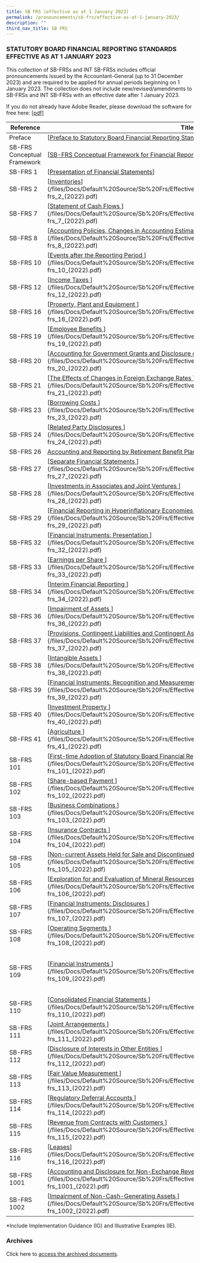 ```yaml
---
title: SB FRS (effective as at 1 January 2023)
permalink: /pronouncements/sb-frs/effective-as-at-1-january-2023/
description: ""
third_nav_title: SB FRS
---
```

### STATUTORY BOARD FINANCIAL REPORTING STANDARDS EFFECTIVE AS AT 1 JANUARY 2023

  

This collection of SB-FRSs and INT SB-FRSs includes official pronouncements issued by the Accountant-General (up to 31 December 2023) and are required to be applied for annual periods beginning on 1 January 2023. The collection does not include new/revised/amendments to SB-FRSs and INT SB-FRSs with an effective date after 1 January 2023.

If you do not already have Adobe Reader, please download the software for free here: [\[pdf\]](http://www.adobe.com/products/acrobat/readstep2.html)



| Reference | Titles | Accompanying documents\* |
| -------- | -------- | -------- |
| Preface | [[Preface to Statutory Board Financial Reporting Standards ](/files/Docs/Default%20Source/Sb%20Frs/Effective%20As%20At%201%20January%202023/sb-frs_preface.pdf) ]() | \- |
| SB-FRS Conceptual Framework | [[SB-FRS Conceptual Framework for Financial Reporting](/files/Docs/Default%20Source/Sb%20Frs/Effective%20As%20At%201%20January%202023/SB-FRS%20Conceptual%20Framework_(2023).pdf)] | \- |
| SB-FRS 1 | [[Presentation of Financial Statements](/files/Docs/Default%20Source/Sb%20Frs/Effective%20As%20At%201%20January%202023/SB-FRS_1_(2023).pdf)]| [[IG](/files/Docs/Default%20Source/Sb%20Frs/Effective%20As%20At%201%20January%202023/SB-FRS_1_IG_(2023).pdf)] |
| SB-FRS 2 | [[Inventories](/files/Docs/Default%20Source/Sb%20Frs/Effective%20As%20At%201%20January%202023/SB-FRS_2_(2023).pdf)](/files/Docs/Default%20Source/Sb%20Frs/Effective%20As%20At%201%20January%202022/sb-frs_2_(2022).pdf) | \- |
| SB-FRS 7 | [[Statement of Cash Flows ](/files/Docs/Default%20Source/Sb%20Frs/Effective%20As%20At%201%20January%202023/SB-FRS_7_(2023).pdf)](/files/Docs/Default%20Source/Sb%20Frs/Effective%20As%20At%201%20January%202022/sb-frs_7_(2022).pdf) | [[IE](/files/Docs/Default%20Source/Sb%20Frs/Effective%20As%20At%201%20January%202023/SB-FRS_7_IE_(2023).pdf)](/files/Docs/Default%20Source/Sb%20Frs/Effective%20As%20At%201%20January%202022/sb-frs_7_ie_(2022).pdf) |
| SB-FRS 8 | [[Accounting Policies, Changes in Accounting Estimates and Errors ](/files/Docs/Default%20Source/Sb%20Frs/Effective%20As%20At%201%20January%202023/SB-FRS_8_(2023).pdf)](/files/Docs/Default%20Source/Sb%20Frs/Effective%20As%20At%201%20January%202022/sb-frs_8_(2022).pdf) | [[IG](/files/Docs/Default%20Source/Sb%20Frs/Effective%20As%20At%201%20January%202023/SB-FRS_8_IG_(2023).pdf)](/files/Docs/Default%20Source/Sb%20Frs/Effective%20As%20At%201%20January%202022/sb-frs_8_ig_(2022).pdf) |
| SB-FRS 10 | [[Events after the Reporting Period ](/files/Docs/Default%20Source/Sb%20Frs/Effective%20As%20At%201%20January%202023/SB-FRS_10_(2023).pdf)](/files/Docs/Default%20Source/Sb%20Frs/Effective%20As%20At%201%20January%202022/sb-frs_10_(2022).pdf) | \- |
| SB-FRS 12 | [[Income Taxes ](/files/Docs/Default%20Source/Sb%20Frs/Effective%20As%20At%201%20January%202023/SB-FRS_12_(2023).pdf)](/files/Docs/Default%20Source/Sb%20Frs/Effective%20As%20At%201%20January%202022/sb-frs_12_(2022).pdf) | [[IE](/files/Docs/Default%20Source/Sb%20Frs/Effective%20As%20At%201%20January%202023/SB-FRS_12_IE_(2023).pdf)](/files/Docs/Default%20Source/Sb%20Frs/Effective%20As%20At%201%20January%202022/sb-frs_12_ie_(2022).pdf) |
| SB-FRS 16 | [[Property, Plant and Equipment ](/files/Docs/Default%20Source/Sb%20Frs/Effective%20As%20At%201%20January%202023/SB-FRS_16_(2023).pdf)](/files/Docs/Default%20Source/Sb%20Frs/Effective%20As%20At%201%20January%202022/sb-frs_16_(2022).pdf) | \- |
| SB-FRS 19 | [[Employee Benefits ](/files/Docs/Default%20Source/Sb%20Frs/Effective%20As%20At%201%20January%202023/SB-FRS_19_(2023).pdf)](/files/Docs/Default%20Source/Sb%20Frs/Effective%20As%20At%201%20January%202022/sb-frs_19_(2022).pdf) | \- |
| SB-FRS 20 | [[Accounting for Government Grants and Disclosure of Government Assistance ](/files/Docs/Default%20Source/Sb%20Frs/Effective%20As%20At%201%20January%202023/SB-FRS_20_(2023).pdf)](/files/Docs/Default%20Source/Sb%20Frs/Effective%20As%20At%201%20January%202022/sb-frs_20_(2022).pdf) | \- |
| SB-FRS 21 | [[The Effects of Changes in Foreign Exchange Rates ](/files/Docs/Default%20Source/Sb%20Frs/Effective%20As%20At%201%20January%202023/SB-FRS_21_(2023).pdf)](/files/Docs/Default%20Source/Sb%20Frs/Effective%20As%20At%201%20January%202022/sb-frs_21_(2022).pdf) | \- |
| SB-FRS 23 | [[Borrowing Costs ](/files/Docs/Default%20Source/Sb%20Frs/Effective%20As%20At%201%20January%202023/SB-FRS_23_(2023).pdf)](/files/Docs/Default%20Source/Sb%20Frs/Effective%20As%20At%201%20January%202022/sb-frs_23_(2022).pdf) | \- |
| SB-FRS 24 | [[Related Party Disclosures ](/files/Docs/Default%20Source/Sb%20Frs/Effective%20As%20At%201%20January%202023/SB-FRS_24_(2023).pdf)](/files/Docs/Default%20Source/Sb%20Frs/Effective%20As%20At%201%20January%202022/sb-frs_24_(2022).pdf) | [[IE](/files/Docs/Default%20Source/Sb%20Frs/Effective%20As%20At%201%20January%202023/SB-FRS_24_IE_(2023).pdf)](/files/Docs/Default%20Source/Sb%20Frs/Effective%20As%20At%201%20January%202022/sb-frs_24_ie_(2022).pdf) |
| SB-FRS 26 | [Accounting and Reporting by Retirement Benefit Plan ](/files/Docs/Default%20Source/Sb%20Frs/Effective%20As%20At%201%20January%202023/SB-FRS_26_(2023).pdf) | \- |
| SB-FRS 27 | [[Separate Financial Statements ](/files/Docs/Default%20Source/Sb%20Frs/Effective%20As%20At%201%20January%202023/SB-FRS_27_(2023).pdf)](/files/Docs/Default%20Source/Sb%20Frs/Effective%20As%20At%201%20January%202022/sb-frs_27_(2022).pdf) | \- |
| SB-FRS 28 | [[Investments in Associates and Joint Ventures ](/files/Docs/Default%20Source/Sb%20Frs/Effective%20As%20At%201%20January%202023/SB-FRS_28_(2023).pdf)](/files/Docs/Default%20Source/Sb%20Frs/Effective%20As%20At%201%20January%202022/sb-frs_28_(2022).pdf) | \- |
| SB-FRS 29 | [[Financial Reporting in Hyperinflationary Economies ](/files/Docs/Default%20Source/Sb%20Frs/Effective%20As%20At%201%20January%202023/SB-FRS_29_(2023).pdf)](/files/Docs/Default%20Source/Sb%20Frs/Effective%20As%20At%201%20January%202022/sb-frs_29_(2022).pdf) | \- |
| SB-FRS 32 | [[Financial Instruments: Presentation ](/files/Docs/Default%20Source/Sb%20Frs/Effective%20As%20At%201%20January%202023/SB-FRS_32_(2023).pdf)](/files/Docs/Default%20Source/Sb%20Frs/Effective%20As%20At%201%20January%202022/sb-frs_32_(2022).pdf) | [[IE](/files/Docs/Default%20Source/Sb%20Frs/Effective%20As%20At%201%20January%202023/SB-FRS_32_IE_(2023).pdf)](/files/Docs/Default%20Source/Sb%20Frs/Effective%20As%20At%201%20January%202022/sb-frs_32_ie_(2022).pdf) |
| SB-FRS 33 | [[Earnings per Share ](/files/Docs/Default%20Source/Sb%20Frs/Effective%20As%20At%201%20January%202023/SB-FRS_33_(2023).pdf)](/files/Docs/Default%20Source/Sb%20Frs/Effective%20As%20At%201%20January%202022/sb-frs_33_(2022).pdf) | [[IE](/files/Docs/Default%20Source/Sb%20Frs/Effective%20As%20At%201%20January%202023/SB-FRS_33_IE_(2023).pdf)](/files/Docs/Default%20Source/Sb%20Frs/Effective%20As%20At%201%20January%202022/sb-frs_33_ie_(2022).pdf) |
| SB-FRS 34 | [[Interim Financial Reporting ](/files/Docs/Default%20Source/Sb%20Frs/Effective%20As%20At%201%20January%202023/SB-FRS_34_(2023).pdf)](/files/Docs/Default%20Source/Sb%20Frs/Effective%20As%20At%201%20January%202022/sb-frs_34_(2022).pdf) | [[IE](/files/Docs/Default%20Source/Sb%20Frs/Effective%20As%20At%201%20January%202023/SB-FRS_34_IE_(2023).pdf)](/files/Docs/Default%20Source/Sb%20Frs/Effective%20As%20At%201%20January%202022/sb-frs_34_ie_(2022).pdf) |
| SB-FRS 36 | [[Impairment of Assets ](/files/Docs/Default%20Source/Sb%20Frs/Effective%20As%20At%201%20January%202023/SB-FRS_36_(2023).pdf)](/files/Docs/Default%20Source/Sb%20Frs/Effective%20As%20At%201%20January%202022/sb-frs_36_(2022).pdf) | [[IE](/files/Docs/Default%20Source/Sb%20Frs/Effective%20As%20At%201%20January%202023/SB-FRS_36_IE_(2023).pdf)](/files/Docs/Default%20Source/Sb%20Frs/Effective%20As%20At%201%20January%202022/sb-frs_36_ie_(2022).pdf) |
| SB-FRS 37 | [[Provisions, Contingent Liabilities and Contingent Assets ](/files/Docs/Default%20Source/Sb%20Frs/Effective%20As%20At%201%20January%202023/SB-FRS_37_(2023).pdf)](/files/Docs/Default%20Source/Sb%20Frs/Effective%20As%20At%201%20January%202022/sb-frs_37_(2022).pdf) | [[IG](/files/Docs/Default%20Source/Sb%20Frs/Effective%20As%20At%201%20January%202023/SB-FRS_37_IG_(2023).pdf)](/files/Docs/Default%20Source/Sb%20Frs/Effective%20As%20At%201%20January%202022/sb-frs_37_ig_(2022).pdf) |
| SB-FRS 38 | [[Intangible Assets ](/files/Docs/Default%20Source/Sb%20Frs/Effective%20As%20At%201%20January%202023/SB-FRS_38_(2023).pdf)](/files/Docs/Default%20Source/Sb%20Frs/Effective%20As%20At%201%20January%202022/sb-frs_38_(2022).pdf) | [[IE]()](/files/Docs/Default%20Source/Sb%20Frs/Effective%20As%20At%201%20January%202022/sb-frs_38_ie_(2022).pdf) |
| SB-FRS 39 | [[Financial Instruments: Recognition and Measurement ](/files/Docs/Default%20Source/Sb%20Frs/Effective%20As%20At%201%20January%202023/SB-FRS_39_(2023).pdf)](/files/Docs/Default%20Source/Sb%20Frs/Effective%20As%20At%201%20January%202022/sb-frs_39_(2022).pdf) | [[IE & IG ](/files/Docs/Default%20Source/Sb%20Frs/Effective%20As%20At%201%20January%202023/SB-FRS_39_IE_IG_(2023).pdf)](/files/Docs/Default%20Source/Sb%20Frs/Effective%20As%20At%201%20January%202022/sb-frs_39_ie_ig_(2022).pdf) |
| SB-FRS 40 | [[Investment Property ](/files/Docs/Default%20Source/Sb%20Frs/Effective%20As%20At%201%20January%202023/SB-FRS_40_(2023).pdf)](/files/Docs/Default%20Source/Sb%20Frs/Effective%20As%20At%201%20January%202022/sb-frs_40_(2022).pdf) | \- |
| SB-FRS 41 | [[Agriculture ](/files/Docs/Default%20Source/Sb%20Frs/Effective%20As%20At%201%20January%202023/SB-FRS_41_(2023).pdf)](/files/Docs/Default%20Source/Sb%20Frs/Effective%20As%20At%201%20January%202022/sb-frs_41_(2022).pdf) | [[IE](/files/Docs/Default%20Source/Sb%20Frs/Effective%20As%20At%201%20January%202023/SB-FRS_41_IE_(2023).pdf)](/files/Docs/Default%20Source/Sb%20Frs/Effective%20As%20At%201%20January%202022/sb-frs_41_ie_(2022).pdf) |
| SB-FRS 101 | [[First-time Adoption of Statutory Board Financial Reporting Standards ](/files/Docs/Default%20Source/Sb%20Frs/Effective%20As%20At%201%20January%202023/SB-FRS_101_(2023).pdf)](/files/Docs/Default%20Source/Sb%20Frs/Effective%20As%20At%201%20January%202022/sb-frs_101_(2022).pdf) | [[IG](/files/Docs/Default%20Source/Sb%20Frs/Effective%20As%20At%201%20January%202023/SB-FRS_101_IG_(2023).pdf)](/files/Docs/Default%20Source/Sb%20Frs/Effective%20As%20At%201%20January%202022/sb-frs_101_ig_(2022).pdf) |
| SB-FRS 102 | [[Share-based Payment ](/files/Docs/Default%20Source/Sb%20Frs/Effective%20As%20At%201%20January%202023/SB-FRS_102_(2023).pdf)](/files/Docs/Default%20Source/Sb%20Frs/Effective%20As%20At%201%20January%202022/sb-frs_102_(2022).pdf) | [[IG](/files/Docs/Default%20Source/Sb%20Frs/Effective%20As%20At%201%20January%202023/SB-FRS_102_IG_(2023).pdf)](/files/Docs/Default%20Source/Sb%20Frs/Effective%20As%20At%201%20January%202022/sb-frs_102_ig_(2022).pdf) |
| SB-FRS 103 | [[Business Combinations ](/files/Docs/Default%20Source/Sb%20Frs/Effective%20As%20At%201%20January%202023/SB-FRS_103_(2023).pdf)](/files/Docs/Default%20Source/Sb%20Frs/Effective%20As%20At%201%20January%202022/sb-frs_103_(2022).pdf) | [[IE](/files/Docs/Default%20Source/Sb%20Frs/Effective%20As%20At%201%20January%202023/SB-FRS_103_IE_(2023).pdf)](/files/Docs/Default%20Source/Sb%20Frs/Effective%20As%20At%201%20January%202022/sb-frs_103_ie_(2022).pdf) |
| SB-FRS 104 | [[Insurance Contracts ](/files/Docs/Default%20Source/Sb%20Frs/Effective%20As%20At%201%20January%202023/SB-FRS_104_(2023).pdf)](/files/Docs/Default%20Source/Sb%20Frs/Effective%20As%20At%201%20January%202022/sb-frs_104_(2022).pdf) | [[IG](/files/Docs/Default%20Source/Sb%20Frs/Effective%20As%20At%201%20January%202023/SB-FRS_104_IG_(2023).pdf)](/files/Docs/Default%20Source/Sb%20Frs/Effective%20As%20At%201%20January%202022/sb-frs_104_ig_(2022).pdf) |
| SB-FRS 105 | [[Non-current Assets Held for Sale and Discontinued Operations ](/files/Docs/Default%20Source/Sb%20Frs/Effective%20As%20At%201%20January%202023/SB-FRS_105_(2023).pdf)](/files/Docs/Default%20Source/Sb%20Frs/Effective%20As%20At%201%20January%202022/sb-frs_105_(2022).pdf) | [[IG](/files/Docs/Default%20Source/Sb%20Frs/Effective%20As%20At%201%20January%202023/SB-FRS_105_IG_(2023).pdf)](/files/Docs/Default%20Source/Sb%20Frs/Effective%20As%20At%201%20January%202022/sb-frs_105_ig_(2022).pdf) |
| SB-FRS 106 | [[Exploration for and Evaluation of Mineral Resources ](/files/Docs/Default%20Source/Sb%20Frs/Effective%20As%20At%201%20January%202023/SB-FRS_106_(2023).pdf)](/files/Docs/Default%20Source/Sb%20Frs/Effective%20As%20At%201%20January%202022/sb-frs_106_(2022).pdf) | \- |
| SB-FRS 107 | [[Financial Instruments: Disclosures ](/files/Docs/Default%20Source/Sb%20Frs/Effective%20As%20At%201%20January%202023/SB-FRS_107_(2023).pdf)](/files/Docs/Default%20Source/Sb%20Frs/Effective%20As%20At%201%20January%202022/sb-frs_107_(2022).pdf) | [[IG](/files/Docs/Default%20Source/Sb%20Frs/Effective%20As%20At%201%20January%202023/SB-FRS_107_IG_(2023).pdf)](/files/Docs/Default%20Source/Sb%20Frs/Effective%20As%20At%201%20January%202022/sb-frs_107_ig_(2022).pdf) |
| SB-FRS 108 | [[Operating Segments ](/files/Docs/Default%20Source/Sb%20Frs/Effective%20As%20At%201%20January%202023/SB-FRS_108_(2023).pdf)](/files/Docs/Default%20Source/Sb%20Frs/Effective%20As%20At%201%20January%202022/sb-frs_108_(2022).pdf) | [[IG](/files/Docs/Default%20Source/Sb%20Frs/Effective%20As%20At%201%20January%202023/SB-FRS_108_IG_(2023).pdf)](/files/Docs/Default%20Source/Sb%20Frs/Effective%20As%20At%201%20January%202022/sb-frs_108_ig_(2022).pdf) |
| SB-FRS 109 | [[Financial Instruments ](/files/Docs/Default%20Source/Sb%20Frs/Effective%20As%20At%201%20January%202023/SB-FRS_109_(2023).pdf)](/files/Docs/Default%20Source/Sb%20Frs/Effective%20As%20At%201%20January%202022/sb-frs_109_(2022).pdf) | [[IE](/files/Docs/Default%20Source/Sb%20Frs/Effective%20As%20At%201%20January%202023/SB-FRS_109_IE_(2023).pdf)](/files/Docs/Default%20Source/Sb%20Frs/Effective%20As%20At%201%20January%202022/sb-frs_109_ie_(2022).pdf),<br> [[IG](/files/Docs/Default%20Source/Sb%20Frs/Effective%20As%20At%201%20January%202023/SB-FRS_109_IG_(2023).pdf)](/files/Docs/Default%20Source/Sb%20Frs/Effective%20As%20At%201%20January%202022/sb-frs_109_ig_(2022).pdf)|
| SB-FRS 110 | [[Consolidated Financial Statements ](/files/Docs/Default%20Source/Sb%20Frs/Effective%20As%20At%201%20January%202023/SB-FRS_110_(2023).pdf)](/files/Docs/Default%20Source/Sb%20Frs/Effective%20As%20At%201%20January%202022/sb-frs_110_(2022).pdf) | [[IE](/files/Docs/Default%20Source/Sb%20Frs/Effective%20As%20At%201%20January%202023/SB-FRS_110_IE_(2023).pdf)](/files/Docs/Default%20Source/Sb%20Frs/Effective%20As%20At%201%20January%202022/sb-frs_110_ie_(2022).pdf) |
| SB-FRS 111 | [[Joint Arrangements ](/files/Docs/Default%20Source/Sb%20Frs/Effective%20As%20At%201%20January%202023/SB-FRS_111_(2023).pdf)](/files/Docs/Default%20Source/Sb%20Frs/Effective%20As%20At%201%20January%202022/sb-frs_111_(2022).pdf) | [[IE](/files/Docs/Default%20Source/Sb%20Frs/Effective%20As%20At%201%20January%202023/SB-FRS_111_IE_(2023).pdf)](/files/Docs/Default%20Source/Sb%20Frs/Effective%20As%20At%201%20January%202022/sb-frs_111_ie_(2022).pdf) |
| SB-FRS 112 | [[Disclosure of Interests in Other Entities ](/files/Docs/Default%20Source/Sb%20Frs/Effective%20As%20At%201%20January%202023/SB-FRS_112_(2023).pdf)](/files/Docs/Default%20Source/Sb%20Frs/Effective%20As%20At%201%20January%202022/sb-frs_112_(2022).pdf) | \- |
| SB-FRS 113 | [[Fair Value Measurement ](/files/Docs/Default%20Source/Sb%20Frs/Effective%20As%20At%201%20January%202023/SB-FRS_113_(2023).pdf)](/files/Docs/Default%20Source/Sb%20Frs/Effective%20As%20At%201%20January%202022/sb-frs_113_(2022).pdf) | [[IE](/files/Docs/Default%20Source/Sb%20Frs/Effective%20As%20At%201%20January%202023/SB-FRS_113_IE_(2023).pdf)](/files/Docs/Default%20Source/Sb%20Frs/Effective%20As%20At%201%20January%202022/sb-frs_113_ie_(2022).pdf) |
| SB-FRS 114 | [[Regulatory Deferral Accounts ](/files/Docs/Default%20Source/Sb%20Frs/Effective%20As%20At%201%20January%202023/SB-FRS_114_(2023).pdf)](/files/Docs/Default%20Source/Sb%20Frs/Effective%20As%20At%201%20January%202022/sb-frs_114_(2022).pdf) | [[IE](/files/Docs/Default%20Source/Sb%20Frs/Effective%20As%20At%201%20January%202023/SB-FRS_114_IE_(2023).pdf)](/files/Docs/Default%20Source/Sb%20Frs/Effective%20As%20At%201%20January%202022/sb-frs_114_ie_(2022).pdf) |
| SB-FRS 115 | [[Revenue from Contracts with Customers ](/files/Docs/Default%20Source/Sb%20Frs/Effective%20As%20At%201%20January%202023/SB-FRS_115_(2023).pdf)](/files/Docs/Default%20Source/Sb%20Frs/Effective%20As%20At%201%20January%202022/sb-frs_115_(2022).pdf) | [[IE](/files/Docs/Default%20Source/Sb%20Frs/Effective%20As%20At%201%20January%202023/SB-FRS_115_IE_(2023).pdf)](/files/Docs/Default%20Source/Sb%20Frs/Effective%20As%20At%201%20January%202022/sb-frs_115_ie_(2022).pdf) |
| SB-FRS 116 | [[Leases](/files/Docs/Default%20Source/Sb%20Frs/Effective%20As%20At%201%20January%202023/SB-FRS_116_(2023).pdf)](/files/Docs/Default%20Source/Sb%20Frs/Effective%20As%20At%201%20January%202022/sb-frs_116_(2022).pdf) | [[IE](/files/Docs/Default%20Source/Sb%20Frs/Effective%20As%20At%201%20January%202023/SB-FRS_116_IE_(2023).pdf)](/files/Docs/Default%20Source/Sb%20Frs/Effective%20As%20At%201%20January%202022/sb-frs_116_ie_(2022).pdf) |
| SB-FRS 1001 | [[Accounting and Disclosure for Non-Exchange Revenue ](/files/Docs/Default%20Source/Sb%20Frs/Effective%20As%20At%201%20January%202023/SB-FRS_1001_(2023).pdf)](/files/Docs/Default%20Source/Sb%20Frs/Effective%20As%20At%201%20January%202022/sb-frs_1001_(2022).pdf) | \- |
| SB-FRS 1002 | [[Impairment of Non-Cash-Generating Assets ](/files/Docs/Default%20Source/Sb%20Frs/Effective%20As%20At%201%20January%202023/SB-FRS_1002_(2023).pdf) ](/files/Docs/Default%20Source/Sb%20Frs/Effective%20As%20At%201%20January%202022/sb-frs_1002_(2022).pdf) | [[IG](/files/Docs/Default%20Source/Sb%20Frs/Effective%20As%20At%201%20January%202023/SB-FRS_1002_IG_(2023).pdf)](/files/Docs/Default%20Source/Sb%20Frs/Effective%20As%20At%201%20January%202022/sb-frs_1002_ig_(2022).pdf) |

\*Include Implementation Guidance (IG) and Illustrative Examples (IE).  

### Archives 

Click here to [access the archived documents](/pronouncements/sb-frs/archives/).